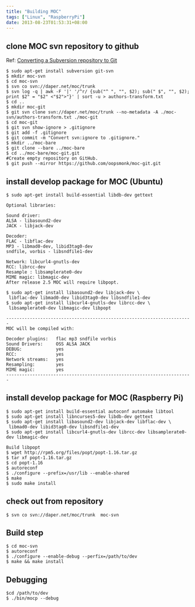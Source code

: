 ```yaml
---
title: "Building MOC"
tags: ["Linux", "RaspberryPi"]
date: 2013-08-23T01:53:31+08:00
---
```


## clone MOC svn repository to github

Ref: [Converting a Subversion repository to Git](http://john.albin.net/git/convert-subversion-to-git)  

```
$ sudo apt-get install subversion git-svn  
$ mkdir moc-svn  
$ cd moc-svn  
$ svn co svn://daper.net/moc/trunk  
$ svn log -q | awk -F '|' '/^r/ {sub("^ ", "", $2); sub(" $", "", $2); print $2" = "$2" <"$2">"}' | sort -u > authors-transform.txt  
$ cd ..  
$ mkdir moc-git  
$ git svn clone svn://daper.net/moc/trunk --no-metadata -A ./moc-svn/authors-transform.txt ./moc-git  
$ cd moc-git  
$ git svn show-ignore > .gitignore  
$ git add -f .gitignore  
$ git commit -m "Convert svn:ignore to .gitignore."  
$ mkdir ../moc-bare  
$ git clone --bare ../moc-bare  
$ cd ../moc-bare/moc-git.git  
#Create empty repository on GitHub.  
$ git push --mirror https://github.com/oopsmonk/moc-git.git  
```

## install develop package for MOC (Ubuntu)

```
$ sudo apt-get install build-essential libdb-dev gettext  

Optional libraries:  

Sound driver:
ALSA - libasound2-dev
JACK - libjack-dev

Decoder:
FLAC - libflac-dev
MP3 - libmad0-dev, libid3tag0-dev
sndfile, vorbis - libsndfile1-dev

Network: libcurl4-gnutls-dev
RCC: librcc-dev
Resample : libsamplerate0-dev
MIME magic: libmagic-dev
After release 2.5 MOC will require libpopt.

$ sudo apt-get install libasound2-dev libjack-dev \ 
 libflac-dev libmad0-dev libid3tag0-dev libsndfile1-dev 
$ sudo apt-get install libcurl4-gnutls-dev librcc-dev \
 libsamplerate0-dev libmagic-dev libpopt

-----------------------------------------------------------------------
MOC will be compiled with:

Decoder plugins:   flac mp3 sndfile vorbis
Sound Drivers:     OSS ALSA JACK
DEBUG:             yes
RCC:               yes
Network streams:   yes
Resampling:        yes
MIME magic:        yes
-----------------------------------------------------------------------
```

## install develop package for MOC (Raspberry Pi)  

```
$ sudo apt-get install build-essential autoconf automake libtool
$ sudo apt-get install libncurses5-dev libdb-dev gettext
$ sudo apt-get install libasound2-dev libjack-dev libflac-dev \ 
 libmad0-dev libid3tag0-dev libsndfile1-dev 
$ sudo apt-get install libcurl4-gnutls-dev librcc-dev libsamplerate0-dev libmagic-dev

Build libpopt
$ wget http://rpm5.org/files/popt/popt-1.16.tar.gz
$ tar xf popt-1.16.tar.gz  
$ cd popt-1.16
$ autoreconf  
$ ./configure --prefix=/usr/lib --enable-shared
$ make 
$ sudo make install  

```

## check out from repository  

    $ svn co svn://daper.net/moc/trunk  moc-svn

## Build step  

    $ cd moc-svn  
    $ autoreconf 
    $ ./configure --enable-debug --perfix=/path/to/dev  
    $ make && make install  

## Debugging  

    $cd /path/to/dev
    $ ./bin/mocp --debug  

